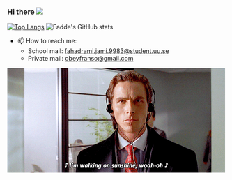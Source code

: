 ### Hi there <img src="https://raw.githubusercontent.com/MartinHeinz/MartinHeinz/master/wave.gif" width="30px">

[![Top Langs](https://github-readme-stats.vercel.app/api/top-langs/?username=mcfrappe&layout=default)](https://github.com/anuraghazra/github-readme-stats) ![Fadde's GitHub stats](https://github-readme-stats.vercel.app/api?username=mcfrappe&show_icons=true&theme=default)


- 📫 How to reach me: 
    - School mail: fahadrami.jami.9983@student.uu.se
    - Private mail: obeyfranso@gmail.com

![bateman - I'm walking on sunshine!](bateman.gif)

<!--
**McFrappe/McFrappe** is a ✨ _special_ ✨ repository because its `README.md` (this file) appears on your GitHub profile.

Here are some ideas to get you started:

- 🔭 I’m currently working on ...
- 🌱 I’m currently learning ...
- 👯 I’m looking to collaborate on ...
- 🤔 I’m looking for help with ...
- 💬 Ask me about ...
- 😄 Pronouns: ...
- ⚡ Fun fact: ...
-->
